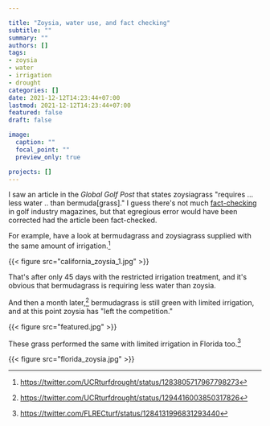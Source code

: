 ```yaml
---

title: "Zoysia, water use, and fact checking"
subtitle: ""
summary: ""
authors: []
tags: 
- zoysia
- water
- irrigation
- drought
categories: []
date: 2021-12-12T14:23:44+07:00
lastmod: 2021-12-12T14:23:44+07:00
featured: false
draft: false

image:
  caption: ""
  focal_point: ""
  preview_only: true

projects: []
---
```


I saw an article in the *Global Golf Post* that states zoysiagrass "requires ... less water .. than bermuda[grass]." I guess there's not much [fact-checking](https://en.wikipedia.org/wiki/Fact-checking) in golf industry magazines, but that egregious error would have been corrected had the article been fact-checked.

For example, have a look at bermudagrass and zoysiagrass supplied with the same amount of irrigation.[^1]

[^1]: <https://twitter.com/UCRturfdrought/status/1283805717967798273>

{{< figure src="california_zoysia_1.jpg" >}}

That's after only 45 days with the restricted irrigation treatment, and it's obvious that bermudagrass is requiring less water than zoysia.

And then a month later,[^2] bermudagrass is still green with limited irrigation, and at this point zoysia has "left the competition."

[^2]: <https://twitter.com/UCRturfdrought/status/1294416003850317826>

{{< figure src="featured.jpg" >}}

These grass performed the same with limited irrigation in Florida too.[^3]

[^3]: <https://twitter.com/FLRECturf/status/1284131996831293440>

{{< figure src="florida_zoysia.jpg" >}}



